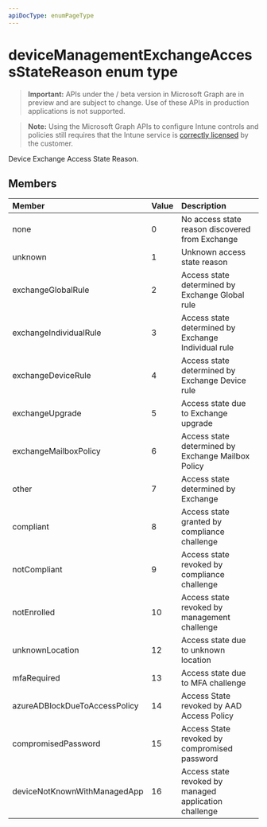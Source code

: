 ```yaml
---
apiDocType: enumPageType
---
```

# deviceManagementExchangeAccessStateReason enum type

> **Important:** APIs under the / beta version in Microsoft Graph are in preview and are subject to change. Use of these APIs in production applications is not supported.

> **Note:** Using the Microsoft Graph APIs to configure Intune controls and policies still requires that the Intune service is [correctly licensed](https://go.microsoft.com/fwlink/?linkid=839381) by the customer.

Device Exchange Access State Reason.
## Members
|Member|Value|Description|
|:---|:---|:---|
|none|0|No access state reason discovered from Exchange|
|unknown|1|Unknown access state reason|
|exchangeGlobalRule|2|Access state determined by Exchange Global rule|
|exchangeIndividualRule|3|Access state determined by Exchange Individual rule|
|exchangeDeviceRule|4|Access state determined by Exchange Device rule|
|exchangeUpgrade|5|Access state due to Exchange upgrade|
|exchangeMailboxPolicy|6|Access state determined by Exchange Mailbox Policy|
|other|7|Access state determined by Exchange|
|compliant|8|Access state granted by compliance challenge|
|notCompliant|9|Access state revoked by compliance challenge|
|notEnrolled|10|Access state revoked by management challenge|
|unknownLocation|12|Access state due to unknown location|
|mfaRequired|13|Access state due to MFA challenge|
|azureADBlockDueToAccessPolicy|14|Access State revoked by AAD Access Policy|
|compromisedPassword|15|Access State revoked by compromised password|
|deviceNotKnownWithManagedApp|16|Access state revoked by managed application challenge|





